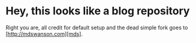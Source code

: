 # Hey, this looks like a blog repository

Right you are, all credit for default setup and the dead simple fork goes to [http://mdswanson.com][mds].

